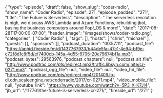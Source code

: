 {
  "type": "episode",
  "draft": false,
  "show_slug": "coder-radio",
  "show_name": "Coder Radio",
  "episode": 271,
  "episode_padded": "271",
  "title": "The Future is Serverless",
  "description": "The serverless revolution is nigh, we discuss AWS Lambda and Azure Functions, rebuilding jbot, basing the business computers around Pop!_OS & more!",
  "date": "2017-08-28T17:00:00-07:00",
  "header_image": "/images/shows/coder-radio.png",
  "categories": [
    "Coder Radio"
  ],
  "tags": [],
  "hosts": [
    "chris",
    "michael"
  ],
  "guests": [],
  "sponsors": [],
  "podcast_duration": "00:57:11",
  "podcast_file": "https://aphid.fireside.fm/d/1437767933/b44de5fa-47c1-4e94-bf9e-c72f8d1c8f5d/ef7400cb-145a-4d55-9705-20e79674bf1a.mp3",
  "podcast_bytes": 29563976,
  "podcast_chapters": null,
  "podcast_alt_file": "http://www.podtrac.com/pts/redirect.mp3/traffic.libsyn.com/jnite/cr-0271.mp3",
  "podcast_ogg_file": null,
  "video_file": null,
  "video_hd_file": "http://www.podtrac.com/pts/redirect.mp4/201406.jb-dl.cdn.scaleengine.net/coderradio/2017/cr-0271.mp4",
  "video_mobile_file": null,
  "youtube_link": "https://www.youtube.com/watch?v=5P3_X-K7Jl4",
  "jb_url": "/117761/the-future-is-serverless-cr-271/",
  "fireside_url": "/271"
}

